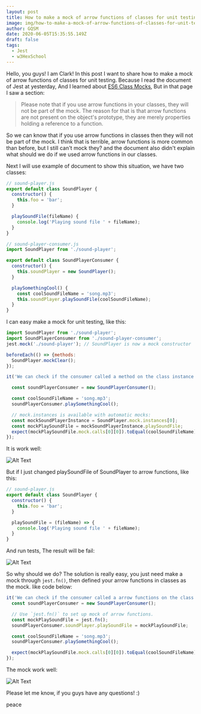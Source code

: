 ```yaml
---
layout: post
title: How to make a mock of arrow functions of classes for unit testing?
image: img/how-to-make-a-mock-of-arrow-functions-of-classes-for-unit-testing.png
author: GQSM
date: 2020-06-05T15:35:55.149Z
draft: false
tags: 
  - Jest
  - w3HexSchool
---
```


Hello, you guys! I am Clark! In this post I want to share how to make a mock of arrow functions of classes for unit testing. Because I read the document of Jest at yesterday, And I learned about [ES6 Class Mocks](https://jestjs.io/docs/en/es6-class-mocks), But in that page I saw a section:

> Please note that if you use arrow functions in your classes, they will not be part of the mock. The reason for that is that arrow functions are not present on the object's prototype, they are merely properties holding a reference to a function.

So we can know that if you use arrow functions in classes then they will not be part of the mock. I think that is terrible, arrow functions is more common than before, but I still can't mock they? and the document also didn't explain what should we do if we used arrow functions in our classes.

Next I will use example of document to show this situation, we have two classes:

```javascript
// sound-player.js
export default class SoundPlayer {
  constructor() {
    this.foo = 'bar';
  }

  playSoundFile(fileName) {
    console.log('Playing sound file ' + fileName);
  }
}
```

```javascript
// sound-player-consumer.js
import SoundPlayer from './sound-player';

export default class SoundPlayerConsumer {
  constructor() {
    this.soundPlayer = new SoundPlayer();
  }

  playSomethingCool() {
    const coolSoundFileName = 'song.mp3';
    this.soundPlayer.playSoundFile(coolSoundFileName);
  }
}
```

I can easy make a mock for unit testing, like this:

```javascript
import SoundPlayer from './sound-player';
import SoundPlayerConsumer from './sound-player-consumer';
jest.mock('./sound-player'); // SoundPlayer is now a mock constructor

beforeEach(() => {methods:
  SoundPlayer.mockClear();
});

it('We can check if the consumer called a method on the class instance', () => {

  const soundPlayerConsumer = new SoundPlayerConsumer();

  const coolSoundFileName = 'song.mp3';
  soundPlayerConsumer.playSomethingCool();

  // mock.instances is available with automatic mocks:
  const mockSoundPlayerInstance = SoundPlayer.mock.instances[0];
  const mockPlaySoundFile = mockSoundPlayerInstance.playSoundFile;
  expect(mockPlaySoundFile.mock.calls[0][0]).toEqual(coolSoundFileName);
});
```

It is work well:

![Alt Text](https://dev-to-uploads.s3.amazonaws.com/i/hs9uhe19f7ghhbwm0hfe.png)

But if I just changed playSoundFile of SoundPlayer to arrow functions, like this:

```javascript
// sound-player.js
export default class SoundPlayer {
  constructor() {
    this.foo = 'bar';
  }

  playSoundFile = (fileName) => {
    console.log('Playing sound file ' + fileName);
  }
}
```

And run tests, The result will be fail:

![Alt Text](https://dev-to-uploads.s3.amazonaws.com/i/4wso4q8aewymhfe2aepx.png)

So why should we do? The solution is really easy, you just need make a mock through `jest.fn()`, then defined your arrow functions in classes as the mock. like code below:

```javascript
it('We can check if the consumer called a arrow functions on the class instance', () => {
  const soundPlayerConsumer = new SoundPlayerConsumer();

  // Use `jest.fn()` to set up mock of arrow functions.
  const mockPlaySoundFile = jest.fn();
  soundPlayerConsumer.soundPlayer.playSoundFile = mockPlaySoundFile;

  const coolSoundFileName = 'song.mp3';
  soundPlayerConsumer.playSomethingCool();

  expect(mockPlaySoundFile.mock.calls[0][0]).toEqual(coolSoundFileName);
});
```

The mock work well:

![Alt Text](https://dev-to-uploads.s3.amazonaws.com/i/ys9v7d70lfnp3p0vymmm.png)

Please let me know, if you guys have any questions! :)

peace